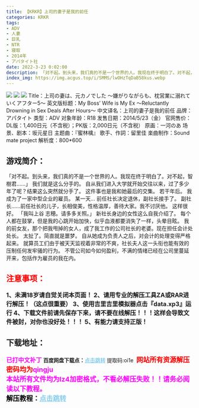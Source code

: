 ```yaml
---
title: 【KRKR】上司的妻子是我的前任
categories: KRKR
tags:
- ADV
- 人妻
- 巨乳
- NTR
- 寝取
- 2014年
- アパタイト社
date: 2022-3-23 0:02:00
description: 「对不起。到头来，我们真的不是一个世界的人。我现在终于明白了。对不起，智樹君……」我们就是这么分手的。我的前女友，那个把我甩掉的女人，成了我工作的公司社长的老婆。现在担任会计处处长。太扯了。简直就是噩梦。
index_img: https://img.acgus.top/i/SMMS/lwOHzTqDaB58kus.webp
---
```

![](https://img.acgus.top/i/SMMS/lwOHzTqDaB58kus.webp)
![](https://img.acgus.top/i/SMMS/vPz3j2Q9m5fgKFE.webp)
![](https://img.acgus.top/i/SMMS/ZwPaOyJF6QMEWkg.webp)
Title：上司の妻は、元カノでした ～嫌がりながらも、枕営業に溺れていくアフター5～
英文版标题：My Boss’ Wife is My Ex ～Reluctantly Drowning in Sex Deals After Hours～
中文译名：上司的妻子是我的前任
品牌：アパタイト
类型：ADV
对象年龄：R18
发售日期：2014/5/23（金）
官网售价：DL版：1,400日元（不含税）；PK版：2,000日元（不含税）
原画：一河のあ
场景、剧本：坂元星日
主题曲：『蜜林檎』
歌手、作詞：留里佳
楽曲制作：Sound mate project
解析度：800*600

## 游戏简介：
「对不起。到头来，我们真的不是一个世界的人。我现在终于明白了。对不起，智樹君……」
我们就是这么分手的。
自从我们进入大学就开始交往以来，过了多少年了呢？结果这么突然就分手了。
这件事也是我和她最后的交集。
若干年后。
我成为了一家中型企业的雇员。
某一天…
前任社长决定退休，副社长接手了。
副社长……前任社长的儿子，长相俊美，性格温厚，善待大家。我不讨厌他。
这样很好。
「我叫上谷 志穂。请多多关照。」
新社长身边的女性这么自我介绍了。
每个人都在鼓掌，但是我的心跳开始加快，似乎血液都要消失了一样，头晕目眩。
我的前女友，那个把我甩掉的女人，成了我工作的公司社长的老婆。现在担任会计处处长。
太扯了。简直就是噩梦。
自从她成为负责人之后，对会计的处理变得严格起来。
就算员工们由于被天天监视着非常的不爽，社长夫人这一头衔也能有效的压制任何发牢骚的行为。
不管公司如今如何盈利，不满的情绪已经在公司里蔓延开来，包括作为雇员的我在内。
<br>






## <font color=#FF0000 >注意事项：</font>
<font size=3><b>1、未满18岁请自觉关闭本页面！
2、请用专业的解压工具ZA或RAR进行解压！（这点很重要）
3、使用吉里吉里模拟器点击『data.xp3』运行
4、下载文件前请先保存下来，请不要在线解压！！！这样会导致文件被封，对你也没好处！！！
5、有能力请支持正版！</b></font>

## 下载地址：
<font color=#FF00FF size=3><b>已打中文补丁</b></font>
<b>百度网盘下载点：</b><a href="https://pan.baidu.com/s/1KE6C6jHagLzVFI_gc2IHzA?pwd=oi1e" style="color: #87CEEB;"><b>点击跳转</b></a> 提取码:oi1e
<a style="padding: 0" href="https://post.qingju.org/AD/"><img style="max-width:100%" src="https://img.acgus.top/i/2024/07/478f689b8021d8d499ab43d21acf137a.gif" alt=""></a>
<b><font color=#FF0000 size=4>网站所有资源解压密码均为</b></font><b><font color=#FF00FF size=4>qingju</font><font color=#FF0000 ></font></b><br><b><font color=#FF00FF size=4>本站所有文件均为lz4加密格式，不看必解压失败！！请务必阅读以下教程。</b></font><br><b><font color=#000 size=4>解压教程：</b><a href="https://post.qingju.org/tutorial/000/" style="color: #87CEEB;"><b>点击跳转</b></a>